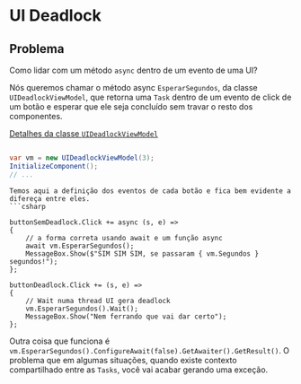 # UI Deadlock

## Problema

Como lidar com um método `async` dentro de um evento de uma UI?

Nós queremos chamar o método async `EsperarSegundos`, da classe `UIDeadlockViewModel`, que retorna uma `Task` dentro de um evento de click de um botão e esperar que ele seja concluído sem travar o resto dos componentes.

[Detalhes da classe `UIDeadlockViewModel`](UIDeadlockViewModel.md)
```csharp

var vm = new UIDeadlockViewModel(3);
InitializeComponent();
// ...
```
```
Temos aqui a definição dos eventos de cada botão e fica bem evidente a difereça entre eles.
```csharp

buttonSemDeadlock.Click += async (s, e) =>
{
	// a forma correta usando await e um função async
	await vm.EsperarSegundos();
	MessageBox.Show($"SIM SIM SIM, se passaram { vm.Segundos } segundos!");
};

buttonDeadlock.Click += (s, e) =>
{
	// Wait numa thread UI gera deadlock
	vm.EsperarSegundos().Wait();
	MessageBox.Show("Nem ferrando que vai dar certo");
};

```
Outra coisa que funciona é `vm.EsperarSegundos().ConfigureAwait(false).GetAwaiter().GetResult()`. O problema que em algumas situações, quando existe contexto compartilhado entre as `Tasks`, você vai acabar gerando uma exceção.
```csharp

```
